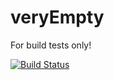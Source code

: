 # veryEmpty
For build tests only!



[![Build Status](https://elbrenn.visualstudio.com/github/_apis/build/status/github-CI%20(1)?branchName=master)](https://elbrenn.visualstudio.com/github/_build/latest?definitionId=56?branchName=master)


